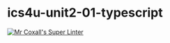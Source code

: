 # ics4u-unit2-01-typescript

[![Mr Coxall's Super Linter](https://github.com/lily-liu-17/ics4u-unit1-01-typescript/workflows/Mr%20Coxall's%20Super%20Linter/badge.svg)](https://github.com/lily-liu-17/ics4u-unit1-01-typescript/actions/)
